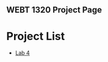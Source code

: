 ## WEBT 1320 Project Page

<h1>Project List</h1>

<ul>


<li><a href="lab4/index.html" target="_blank">Lab 4</a></li>